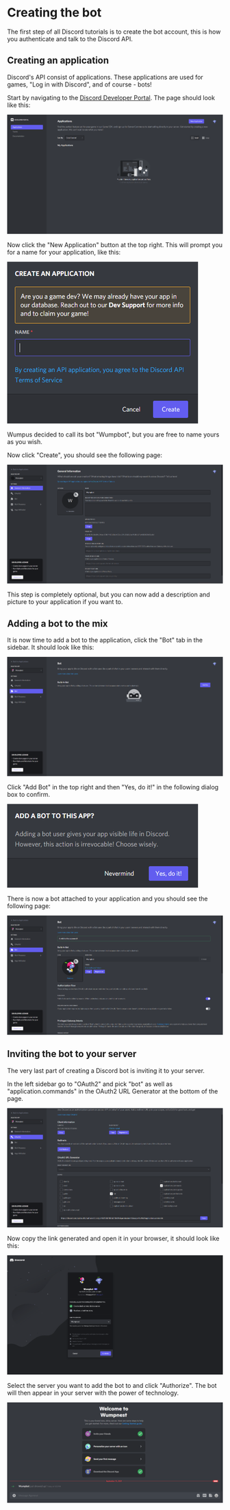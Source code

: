 # Creating the bot

The first step of all Discord tutorials is to create the bot account, this is how you
authenticate and talk to the Discord API.

## Creating an application

Discord's API consist of applications. These applications are used for games, "Log in with
Discord", and of course - bots!

Start by navigating to the [Discord Developer Portal](https://discord.com/developers/). The
page should look like this:

![Overview of the Discord Developer Portal](developer-portal.png)

Now click the "New Application" button at the top right. This will prompt you for a name for
your application, like this:

![Prompt asking for a name](name-prompt.png)

Wumpus decided to call its bot "Wumpbot", but you are free to name yours as you wish.

Now click "Create", you should see the following page:

![General information about the application](general-information.png)

This step is completely optional, but you can now add a description and picture to your
application if you want to.

## Adding a bot to the mix

It is now time to add a bot to the application, click the "Bot" tab in the sidebar. It should
look like this:

![Overview of empty Bot tab](build-a-bot.png)

Click "Add Bot" in the top right and then "Yes, do it!" in the following dialog box to confirm.

![Confirmation box](bot-confirmation.png)

There is now a bot attached to your application and you should see the following page:

![Overview of Bot tab with information](bot-overview.png)

## Inviting the bot to your server

The very last part of creating a Discord bot is inviting it to your server.

In the left sidebar go to "OAuth2" and pick "bot" as well as "application.commands" in the
OAuth2 URL Generator at the bottom of the page.

![Overview of OAuth2 tab](oauth2-tab.png)

Now copy the link generated and open it in your browser, it should look like this:

![OAuth2 flow page](bot-invite-flow.png)

Select the server you want to add the bot to and click "Authorize". The bot will then appear
in your server with the power of technology.

![Bot appearing in the Discord server](bot-joined.png)
